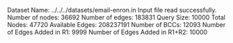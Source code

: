 Dataset Name: ../../../datasets/email-enron.in
Input file read successfully.
Number of nodes: 36692
Number of edges: 183831
Query Size: 10000
Total Nodes: 47720
Available Edges: 208237191
Number of BCCs: 12093
Number of Edges Added in R1: 9999
Number of Edges Added in R1+R2: 10000
